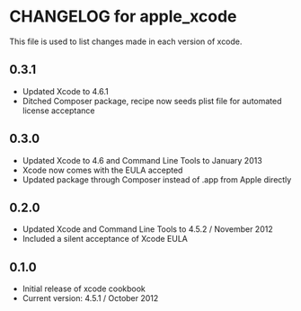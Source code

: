 # CHANGELOG for apple_xcode

This file is used to list changes made in each version of xcode.

## 0.3.1

* Updated Xcode to 4.6.1
* Ditched Composer package, recipe now seeds plist file for automated license acceptance


## 0.3.0

* Updated Xcode to 4.6 and Command Line Tools to January 2013
* Xcode now comes with the EULA accepted
* Updated package through Composer instead of .app from Apple directly

## 0.2.0

* Updated Xcode and Command Line Tools to 4.5.2 / November 2012
* Included a silent acceptance of Xcode EULA

## 0.1.0

* Initial release of xcode cookbook
* Current version: 4.5.1 / October 2012
